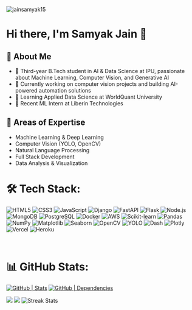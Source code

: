 <p align="left"> <img src="https://komarev.com/ghpvc/?username=jainsamyak15&color=green" alt="jainsamyak15" /> </p>

# Hi there, I'm Samyak Jain 👋

## 💫 About Me
- 🤖 Third-year B.Tech student in AI & Data Science at IPU, passionate about Machine Learning, Computer Vision, and Generative AI
- 🎯 Currently working on computer vision projects and building AI-powered automation solutions
- 🌱 Learning Applied Data Science at WorldQuant University
- 💼 Recent ML Intern at Liberin Technologies

## 🎯 Areas of Expertise
- Machine Learning & Deep Learning
- Computer Vision (YOLO, OpenCV)
- Natural Language Processing
- Full Stack Development
- Data Analysis & Visualization
  
# 🛠 Tech Stack:

![HTML5](https://img.shields.io/badge/HTML5-E34F26?style=for-the-badge&logo=html5&logoColor=white)
![CSS3](https://img.shields.io/badge/CSS3-1572B6?style=for-the-badge&logo=css3&logoColor=white)
![JavaScript](https://img.shields.io/badge/JavaScript-323330?style=for-the-badge&logo=javascript&logoColor=F7DF1E)
![Django](https://img.shields.io/badge/Django-092E20?style=for-the-badge&logo=django&logoColor=white)
![FastAPI](https://img.shields.io/badge/FastAPI-005571?style=for-the-badge&logo=fastapi&logoColor=white)
![Flask](https://img.shields.io/badge/Flask-000000?style=for-the-badge&logo=flask&logoColor=white)
![Node.js](https://img.shields.io/badge/Node.js-43853D?style=for-the-badge&logo=node.js&logoColor=white)
![MongoDB](https://img.shields.io/badge/MongoDB-4EA94B?style=for-the-badge&logo=mongodb&logoColor=white)
![PostgreSQL](https://img.shields.io/badge/PostgreSQL-316192?style=for-the-badge&logo=postgresql&logoColor=white)
![Docker](https://img.shields.io/badge/Docker-2496ED?style=for-the-badge&logo=docker&logoColor=white)
![AWS](https://img.shields.io/badge/AWS-232F3E?style=for-the-badge&logo=amazon-aws&logoColor=white)
![Scikit-learn](https://img.shields.io/badge/scikit--learn-F7931E?style=for-the-badge&logo=scikit-learn&logoColor=white)
![Pandas](https://img.shields.io/badge/pandas-150458?style=for-the-badge&logo=pandas&logoColor=white)
![NumPy](https://img.shields.io/badge/numpy-013243?style=for-the-badge&logo=numpy&logoColor=white)
![Matplotlib](https://img.shields.io/badge/Matplotlib-11557C?style=for-the-badge&logo=matplotlib&logoColor=white)
![Seaborn](https://img.shields.io/badge/Seaborn-3776AB?style=for-the-badge&logoColor=white)
![OpenCV](https://img.shields.io/badge/OpenCV-5C3EE8?style=for-the-badge&logo=opencv&logoColor=white)
![YOLO](https://img.shields.io/badge/YOLO-00FFFF?style=for-the-badge&logo=yolo&logoColor=black)
![Dash](https://img.shields.io/badge/Dash-000000?style=for-the-badge&logo=dash&logoColor=white)
![Plotly](https://img.shields.io/badge/Plotly-3F4F75?style=for-the-badge&logo=plotly&logoColor=white)
![Vercel](https://img.shields.io/badge/Vercel-000000?style=for-the-badge&logo=vercel&logoColor=white)
![Heroku](https://img.shields.io/badge/Heroku-430098?style=for-the-badge&logo=heroku&logoColor=white)



<br>

# 📊 GitHub Stats:

[![ GitHub | Stats](https://stats.quine.sh/jainsamyak15/github?theme=light)](https://quine.sh?utm_source=widgets&utm_campaign=jainsamyak15)
[![ GitHub | Dependencies](https://stats.quine.sh/jainsamyak15/dependencies?theme=light)](https://quine.sh?utm_source=widgets&utm_campaign=jainsamyak15)

![](https://github-readme-stats.vercel.app/api?username=jainsamyak15&theme=shadow_green&hide_border=false&include_all_commits=true&count_private=true)
![](https://github-readme-stats.vercel.app/api/top-langs/?username=jainsamyak15&theme=shadow_green&hide_border=false&include_all_commits=true&count_private=true&layout=compact)
![Streak Stats](https://github-readme-streak-stats.herokuapp.com/?user=jainsamyak15&theme=shadow_green&hide_border=false)


<br>


<!--
**jainsamyak15/jainsamyak15** is a ✨ _special_ ✨ repository because its `README.md` (this file) appears on your GitHub profile.
-->
